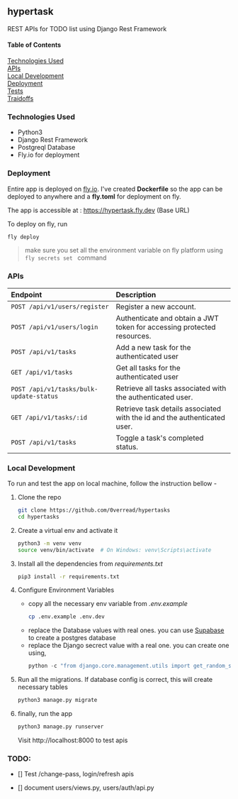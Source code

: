 ## hypertask

REST APIs for TODO list using Django Rest Framework

#### Table of Contents
[Technologies Used](#technologies-used)<br>
[APIs](#apis)<br>
[Local Development](#local-development)<br>
[Deployment](#deployment)<br>
[Tests](#tests)<br>
[Traidoffs](#traidoffs)<br>


### Technologies Used

- Python3
- Django Rest Framework
- Postgreql Database
- Fly.io for deployment

### Deployment

Entire app is deployed on [fly.io](https://fly.io). I've created **Dockerfile** so the app can be deployed to anywhere and a **fly.toml** for deployment on fly.

The app is accessible at : https://hypertask.fly.dev (Base URL)

To deploy on fly, run

```sh
fly deploy
```

> make sure you set all the environment variable on fly platform using  ```fly secrets set ``` command


### APIs

|  Endpoint | Description |
| :-------- | :----------- |
| `POST /api/v1/users/register` | Register a new account. |
| `POST /api/v1/users/login` | Authenticate and obtain a JWT token for accessing protected resources. |
| `POST /api/v1/tasks` | Add a new task for the authenticated user |
| `GET /api/v1/tasks` | Get all tasks for the authenticated user |
| `POST /api/v1/tasks/bulk-update-status` | Retrieve all tasks associated with the authenticated user. |
| `GET /api/v1/tasks/:id` | Retrieve task details associated with the id and the authenticated user. |
| `POST /api/v1/tasks` | Toggle a task's completed status. |

### Local Development

To run and test the app on local machine, follow the instruction bellow -

1. Clone the repo

    ```sh
    git clone https://github.com/0verread/hypertasks
    cd hypertasks
    ```

2. Create a virtual env and activate it

    ```sh
    python3 -m venv venv
    source venv/bin/activate  # On Windows: venv\Scripts\activate
    ```

3. Install all the dependencies from *requirements.txt*

    ```sh
    pip3 install -r requirements.txt
    ```

4. Configure Environment Variables
    - copy all the necessary env variable from *.env.example*
        ```sh
        cp .env.example .env.dev
        ```
    - replace the Database values with real ones. you can use [Supabase](https://supabase.com) to create a postgres database
    - replace the Django secrect value with a real one. you can create one using,
        ```py
        python -c "from django.core.management.utils import get_random_secret_key; print(get_random_secret_key())"
        ```
5. Run all the migrations. If database config is correct, this will create necessary tables
    ```sh
    python3 manage.py migrate
    ```

6. finally, run the app

    ```sh
    python3 manage.py runserver
    ```

    Visit http://localhost:8000 to test apis


### TODO:

- [] Test /change-pass, login/refresh apis

- [] document users/views.py, users/auth/api.py
